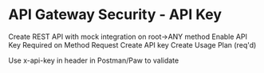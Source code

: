 # API Gateway Security - API Key

Create REST API with mock integration on root->ANY method
Enable API Key Required on Method Request
Create API key
Create Usage Plan (req'd)

Use x-api-key in header in Postman/Paw to validate
